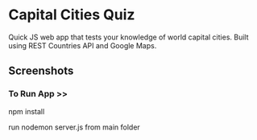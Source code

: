 # Capital Cities Quiz


Quick JS web app that tests your knowledge of world capital cities. Built using REST Countries API and Google Maps.


## Screenshots


### To Run App >>

npm install 

run nodemon server.js from main folder
